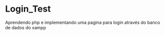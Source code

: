 # Login_Test
Aprendendo php e implementando uma pagina para login através do banco de dados do xampp

